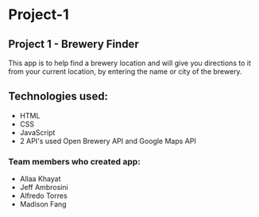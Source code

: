 # Project-1

## Project 1 - Brewery Finder

This app is to help find a brewery location and will give you directions to it from your current location, by entering the name or city of the brewery.


## Technologies used:

- HTML
- CSS
- JavaScript
- 2 API's used Open Brewery API and Google Maps API





### Team members who created app:

- Allaa Khayat
- Jeff Ambrosini
- Alfredo Torres
- Madison Fang
